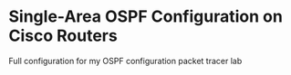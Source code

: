 # Single-Area OSPF Configuration on Cisco Routers
Full configuration for my OSPF configuration packet tracer lab
